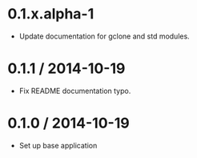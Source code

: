 # 0.1.x.alpha-1

* Update documentation for gclone and std modules.

# 0.1.1 / 2014-10-19

* Fix README documentation typo.

# 0.1.0 / 2014-10-19

* Set up base application
